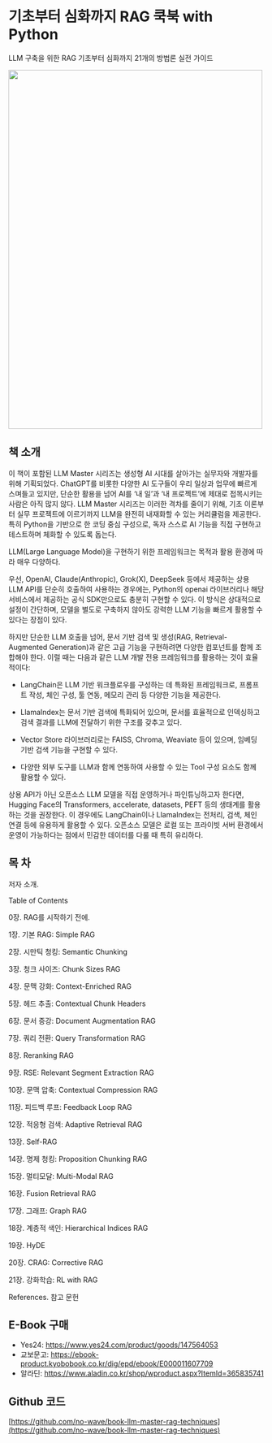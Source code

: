 # 기초부터 심화까지 RAG 쿡북 with Python

LLM 구축을 위한 RAG 기초부터 심화까지 21개의 방법론 실전 가이드


<img src="https://beat-by-wire.gitbook.io/beat-by-wire/~gitbook/image?url=https%3A%2F%2F3055094660-files.gitbook.io%2F%7E%2Ffiles%2Fv0%2Fb%2Fgitbook-x-prod.appspot.com%2Fo%2Fspaces%252FYzxz4QeW9UTrhrpWwKiQ%252Fuploads%252FwWnq725rED1A6j6PYoeB%252FLLM%2520Master-%25E1%2584%2580%25E1%2585%25B5%25E1%2584%258E%25E1%2585%25A9%25E1%2584%2587%25E1%2585%25AE%25E1%2584%2590%25E1%2585%25A5%2520%25E1%2584%2589%25E1%2585%25B5%25E1%2586%25B7%25E1%2584%2592%25E1%2585%25AA%25E1%2584%2581%25E1%2585%25A1%25E1%2584%258C%25E1%2585%25B5%2520RAG%2520%25E1%2584%258F%25E1%2585%25AE%25E1%2586%25A8%25E1%2584%2587%25E1%2585%25AE%25E1%2586%25A8.png%3Falt%3Dmedia%26token%3Dabe4234e-9021-42b2-905e-0a931016af7e&width=300&dpr=4&quality=100&sign=c7844fe6&sv=2" width="500" height="707"/>

## 책 소개

이 책이 포함된 LLM Master 시리즈는 생성형 AI 시대를 살아가는 실무자와 개발자를 위해 기획되었다. ChatGPT를 비롯한 다양한 AI 도구들이 우리 일상과 업무에 빠르게 스며들고 있지만, 단순한 활용을 넘어 AI를 ‘내 일’과 ‘내 프로젝트’에 제대로 접목시키는 사람은 아직 많지 않다. LLM Master 시리즈는 이러한 격차를 줄이기 위해, 기초 이론부터 실무 프로젝트에 이르기까지 LLM을 완전히 내재화할 수 있는 커리큘럼을 제공한다. 특히 Python을 기반으로 한 코딩 중심 구성으로, 독자 스스로 AI 기능을 직접 구현하고 테스트하며 체화할 수 있도록 돕는다.

LLM(Large Language Model)을 구현하기 위한 프레임워크는 목적과 활용 환경에 따라 매우 다양하다.

우선, OpenAI, Claude(Anthropic), Grok(X), DeepSeek 등에서 제공하는 상용 LLM API를 단순히 호출하여 사용하는 경우에는, Python의 openai 라이브러리나 해당 서비스에서 제공하는 공식 SDK만으로도 충분히 구현할 수 있다. 이 방식은 상대적으로 설정이 간단하며, 모델을 별도로 구축하지 않아도 강력한 LLM 기능을 빠르게 활용할 수 있다는 장점이 있다.

하지만 단순한 LLM 호출을 넘어, 문서 기반 검색 및 생성(RAG, Retrieval-Augmented Generation)과 같은 고급 기능을 구현하려면 다양한 컴포넌트를 함께 조합해야 한다. 이럴 때는 다음과 같은 LLM 개발 전용 프레임워크를 활용하는 것이 효율적이다:

- LangChain은 LLM 기반 워크플로우를 구성하는 데 특화된 프레임워크로, 프롬프트 작성, 체인 구성, 툴 연동, 메모리 관리 등 다양한 기능을 제공한다.
    
- LlamaIndex는 문서 기반 검색에 특화되어 있으며, 문서를 효율적으로 인덱싱하고 검색 결과를 LLM에 전달하기 위한 구조를 갖추고 있다.
    
- Vector Store 라이브러리로는 FAISS, Chroma, Weaviate 등이 있으며, 임베딩 기반 검색 기능을 구현할 수 있다.
    
- 다양한 외부 도구를 LLM과 함께 연동하여 사용할 수 있는 Tool 구성 요소도 함께 활용할 수 있다.
    

상용 API가 아닌 오픈소스 LLM 모델을 직접 운영하거나 파인튜닝하고자 한다면, Hugging Face의 Transformers, accelerate, datasets, PEFT 등의 생태계를 활용하는 것을 권장한다. 이 경우에도 LangChain이나 LlamaIndex는 전처리, 검색, 체인 연결 등에 유용하게 활용할 수 있다. 오픈소스 모델은 로컬 또는 프라이빗 서버 환경에서 운영이 가능하다는 점에서 민감한 데이터를 다룰 때 특히 유리하다.

## 목 차

저자 소개.

Table of Contents

0장. RAG를 시작하기 전에.

1장. 기본 RAG: Simple RAG

2장. 시만틱 청킹: Semantic Chunking

3장. 청크 사이즈: Chunk Sizes RAG

4장. 문맥 강화: Context-Enriched RAG

5장. 헤드 추출: Contextual Chunk Headers

6장. 문서 증강: Document Augmentation RAG

7장. 쿼리 전환: Query Transformation RAG

8장. Reranking RAG

9장. RSE: Relevant Segment Extraction RAG

10장. 문맥 압축: Contextual Compression RAG

11장. 피드백 루프: Feedback Loop RAG

12장. 적응형 검색: Adaptive Retrieval RAG

13장. Self-RAG

14장. 명제 청킹: Proposition Chunking RAG

15장. 멀티모달: Multi-Modal RAG

16장. Fusion Retrieval RAG

17장. 그래프: Graph RAG

18장. 계층적 색인: Hierarchical Indices RAG

19장. HyDE

20장. CRAG: Corrective RAG

21장. 강화학습: RL with RAG

References. 참고 문헌

## E-Book 구매
- Yes24: https://www.yes24.com/product/goods/147564053
- 교보문고: https://ebook-product.kyobobook.co.kr/dig/epd/ebook/E000011607709
- 알라딘: https://www.aladin.co.kr/shop/wproduct.aspx?ItemId=365835741

## Github 코드

[https://github.com/no-wave/book-llm-master-rag-techniques](https://github.com/no-wave/book-llm-master-rag-techniques)
